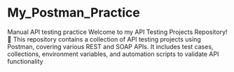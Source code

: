# My_Postman_Practice
Manual API testing practice
Welcome to my API Testing Projects Repository! 🚀 This repository contains a collection of API testing projects using Postman, covering various REST and SOAP APIs. It includes test cases, collections, environment variables, and automation scripts to validate API functionality
